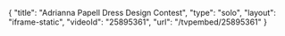{
    "title": "Adrianna Papell Dress Design Contest",
    "type": "solo",
    "layout": "iframe-static",
    "videoId": "25895361",
    "url": "\/tvpembed\/25895361"
}